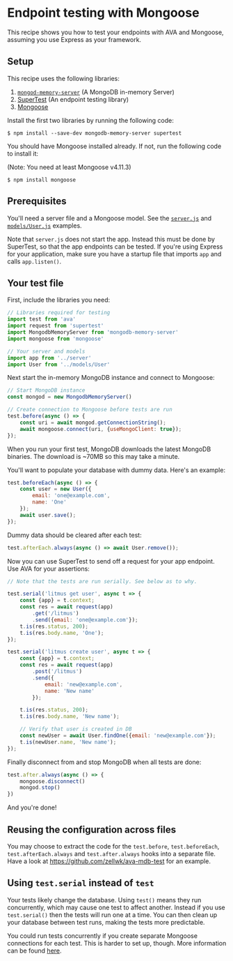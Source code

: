# Endpoint testing with Mongoose

This recipe shows you how to test your endpoints with AVA and Mongoose, assuming you use Express as your framework.

## Setup

This recipe uses the following libraries:

1. [`mongod-memory-server`](https://github.com/nodkz/mongodb-memory-server) (A MongoDB in-memory Server)
2. [SuperTest](https://github.com/visionmedia/supertest) (An endpoint testing library)
3. [Mongoose](http://mongoosejs.com)

Install the first two libraries by running the following code:

```console
$ npm install --save-dev mongodb-memory-server supertest
```

You should have Mongoose installed already. If not, run the following code to install it:

(Note: You need at least Mongoose v4.11.3)

```console
$ npm install mongoose
```

## Prerequisites

You'll need a server file and a Mongoose model. See the [`server.js`](https://github.com/zellwk/ava-mdb-test/blob/master/server.js) and [`models/User.js`](https://github.com/zellwk/ava-mdb-test/blob/master/models/User.js) examples.

Note that `server.js` does not start the app. Instead this must be done by SuperTest, so that the app endpoints can be tested. If you're using Express for your application, make sure you have a startup file that imports `app` and calls `app.listen()`.

## Your test file

First, include the libraries you need:

```js
// Libraries required for testing
import test from 'ava'
import request from 'supertest'
import MongodbMemoryServer from 'mongodb-memory-server'
import mongoose from 'mongoose'

// Your server and models
import app from '../server'
import User from '../models/User'
```

Next start the in-memory MongoDB instance and connect to Mongoose:

```js
// Start MongoDB instance
const mongod = new MongodbMemoryServer()

// Create connection to Mongoose before tests are run
test.before(async () => {
	const uri = await mongod.getConnectionString();
	await mongoose.connect(uri, {useMongoClient: true});
});
```

When you run your first test, MongoDB downloads the latest MongoDB binaries. The download is ~70MB so this may take a minute.

You'll want to populate your database with dummy data. Here's an example:

```js
test.beforeEach(async () => {
	const user = new User({
		email: 'one@example.com',
		name: 'One'
	});
	await user.save();
});
```

Dummy data should be cleared after each test:

```js
test.afterEach.always(async () => await User.remove());
```

Now you can use SuperTest to send off a request for your app endpoint. Use AVA for your assertions:

```js
// Note that the tests are run serially. See below as to why.

test.serial('litmus get user', async t => {
	const {app} = t.context;
	const res = await request(app)
		.get('/litmus')
		.send({email: 'one@example.com'});
	t.is(res.status, 200);
	t.is(res.body.name, 'One');
});

test.serial('litmus create user', async t => {
	const {app} = t.context;
	const res = await request(app)
		.post('/litmus')
		.send({
			email: 'new@example.com',
			name: 'New name'
		});

	t.is(res.status, 200);
	t.is(res.body.name, 'New name');

	// Verify that user is created in DB
	const newUser = await User.findOne({email: 'new@example.com'});
	t.is(newUser.name, 'New name');
});
```

Finally disconnect from and stop MongoDB when all tests are done:

```js
test.after.always(async () => {
	mongoose.disconnect()
	mongod.stop()
})

```

And you're done!

## Reusing the configuration across files

You may choose to extract the code for the `test.before`, `test.beforeEach`, `test.afterEach.always` and `test.after.always` hooks into a separate file. Have a look at https://github.com/zellwk/ava-mdb-test for an example.

## Using `test.serial` instead of `test`

Your tests likely change the database. Using `test()` means they run concurrently, which may cause one test to affect another. Instead if you use `test.serial()` then the tests will run one at a time. You can then clean up your database between test runs, making the tests more predictable.

You could run tests concurrently if you create separate Mongoose connections for each test. This is harder to set up, though. More information can be found [here](https://github.com/nodkz/mongodb-memory-server#several-mongoose-connections-simultaneously).
